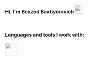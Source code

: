 ### Hi, I'm Bexzod Baxtiyorovich <img src="https://media.giphy.com/media/hvRJCLFzcasrR4ia7z/giphy.gif" width='27px'></img>
<br/>

### Languages and tools I work with:

<code><img src="https://www.pngitem.com/pimgs/m/398-3982124_html-php-css-logo-png-transparent-png.png" width="40px"></img></code>
